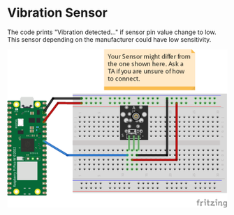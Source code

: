 # Vibration Sensor
The code prints "Vibration detected..." if sensor pin value change to low. This sensor depending on the manufacturer could have low sensitivity.

![](connection/Vibration_Sensor_bb.png)